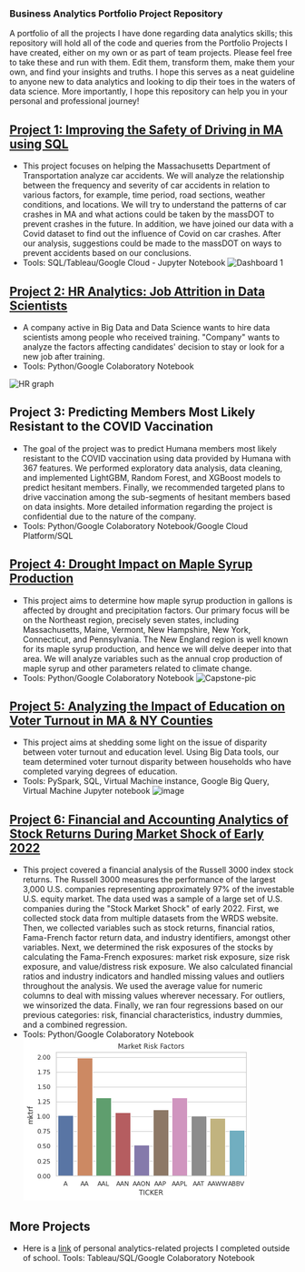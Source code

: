 ### Business Analytics Portfolio Project Repository

A portfolio of all the projects I have done regarding data analytics skills; this repository will hold all of the code and queries from the Portfolio Projects I have created, either on my own or as part of team projects. Please feel free to take these and run with them. Edit them, transform them, make them your own, and find your insights and truths. I hope this serves as a neat guideline to anyone new to data analytics and looking to dip their toes in the waters of data science. More importantly, I hope this repository can help you in your personal and professional journey!

## [Project 1: Improving the Safety of Driving in MA using SQL](https://github.com/jrlemarr/BA775_Project/blob/main/Team%20Assignment-Team-6.ipynb)
- This project focuses on helping the Massachusetts Department of Transportation analyze car accidents. We will analyze the relationship between the frequency and severity of car accidents in relation to various factors, for example, time period, road sections, weather conditions, and locations. We will try to understand the patterns of car crashes in MA and what actions could be taken by the massDOT to prevent crashes in the future. In addition, we have joined our data with a Covid dataset to find out the influence of Covid on car crashes. After our analysis, suggestions could be made to the massDOT on ways to prevent accidents based on our conclusions.
- Tools: SQL/Tableau/Google Cloud - Jupyter Notebook
![Dashboard 1](https://user-images.githubusercontent.com/86937302/180016841-a86ab694-2b65-47c5-8d8d-fbb532dbb5c6.png)

## [Project 2: HR Analytics: Job Attrition in Data Scientists](https://github.com/jrlemarr/BA780_Project/blob/main/BA780%20Deliverable%20Finalization.pdf)
- A company active in Big Data and Data Science wants to hire data scientists among people who received training. "Company" wants to analyze the factors affecting candidates' decision to stay or look for a new job after training.
- Tools: Python/Google Colaboratory Notebook
<img width="468" alt="HR graph" src="https://user-images.githubusercontent.com/86937302/180020393-a4f08645-3ff4-4534-b301-343d361b519e.png">

## Project 3: Predicting Members Most Likely Resistant to the COVID Vaccination
- The goal of the project was to predict Humana members most likely resistant to the COVID vaccination using data provided by Humana with 367 features. We performed exploratory data analysis, data cleaning, and implemented LightGBM, Random Forest, and XGBoost models to predict hesitant members. Finally, we recommended targeted plans to drive vaccination among the sub-segments of hesitant members based on data insights. More detailed information regarding the project is confidential due to the nature of the company.
- Tools: Python/Google Colaboratory Notebook/Google Cloud Platform/SQL

## [Project 4: Drought Impact on Maple Syrup Production](https://github.com/jrlemarr/Capstone_Project/blob/main/Team%20B4%20-%20Final%20Report.pdf)
- This project aims to determine how maple syrup production in gallons is affected by drought and precipitation factors. Our primary focus will be on the Northeast region, precisely seven states, including Massachusetts, Maine, Vermont, New Hampshire, New York, Connecticut, and Pennsylvania. The New England region is well known for its maple syrup production, and hence we will delve deeper into that area. We will analyze variables such as the annual crop production of maple syrup and other parameters related to climate change.
- Tools: Python/Google Colaboratory Notebook
![Capstone-pic](https://user-images.githubusercontent.com/86937302/180023513-c8954744-7164-4c10-86d5-0fa0205de731.png)

## [Project 5: Analyzing the Impact of Education on Voter Turnout in MA & NY Counties](https://github.com/jrlemarr/IS843_Project/blob/main/Analyzing_impact_of_education_on_voter_turnout.pdf)
- This project aims at shedding some light on the issue of disparity between voter turnout and education level. Using Big Data tools, our team determined  voter turnout disparity between households who have completed varying degrees of education.
- Tools: PySpark, SQL, Virtual Machine instance, Google Big Query, Virtual Machine Jupyter notebook
 ![image](https://user-images.githubusercontent.com/86937302/180791330-cd433f77-f4be-4f9a-8ad3-1aadbeb58344.png)

## [Project 6: Financial and Accounting Analytics of Stock Returns During Market Shock of Early 2022](https://github.com/jrlemarr/BA870/blob/main/BA870%20Project%20-%20Jacinto%20Lemarroy.pdf)
- This project covered a financial analysis of the Russell 3000 index stock returns. The Russell 3000 measures the performance of the largest 3,000 U.S. companies representing approximately 97% of the investable U.S. equity market. The data used was a sample of a large set of U.S. companies during the "Stock Market Shock" of early 2022. First, we collected stock data from multiple datasets from the WRDS website. Then, we collected variables such as stock returns, financial ratios, Fama-French factor return data, and industry identifiers, amongst other variables. Next, we determined the risk exposures of the stocks by calculating the Fama-French exposures: market risk exposure, size risk exposure, and value/distress risk exposure. We also calculated financial ratios and industry indicators and handled missing values and outliers throughout the analysis. We used the average value for numeric columns to deal with missing values wherever necessary. For outliers, we winsorized the data. Finally, we ran four regressions based on our previous categories: risk, financial characteristics, industry dummies, and a combined regression.
- Tools: Python/Google Colaboratory Notebook
 ![image](https://github.com/jrlemarr/BA870/blob/main/BA870_image.png)

## More Projects
- Here is a [link](https://github.com/jrlemarr/Personal_Projects) of personal analytics-related projects I completed outside of school.
Tools: Tableau/SQL/Google Colaboratory Notebook


